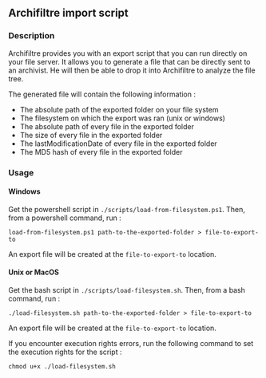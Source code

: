 ## Archifiltre import script

### Description

Archifiltre provides you with an export script that you can run directly on your file server. It allows you to generate
a file that can be directly sent to an archivist. He will then be able to drop it into Archifiltre to analyze the file
tree.

The generated file will contain the following information :
- The absolute path of the exported folder on your file system
- The filesystem on which the export was ran (unix or windows)
- The absolute path of every file in the exported folder
- The size of every file in the exported folder
- The lastModificationDate of every file in the exported folder
- The MD5 hash of every file in the exported folder

### Usage

#### Windows

Get the powershell script in `./scripts/load-from-filesystem.ps1`. Then, from a powershell command, run : 
```
load-from-filesystem.ps1 path-to-the-exported-folder > file-to-export-to
```

An export file will be created at the `file-to-export-to` location.

#### Unix or MacOS

Get the bash script in `./scripts/load-filesystem.sh`. Then, from a bash command, run :
```
./load-filesystem.sh path-to-the-exported-folder > file-to-export-to
```

An export file will be created at the `file-to-export-to` location.

If you encounter execution rights errors, run the following command to set the execution rights for the script :
```
chmod u+x ./load-filesystem.sh
```
